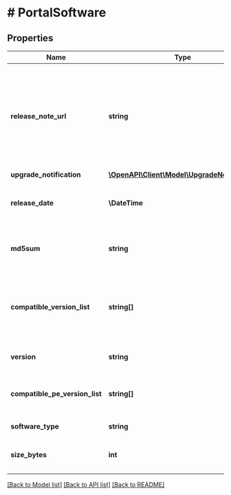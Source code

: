 # # PortalSoftware

## Properties

Name | Type | Description | Notes
------------ | ------------- | ------------- | -------------
**release_note_url** | **string** | URL to point to the support portal release note of this software. Currently only set and used for NOS releases | [optional]
**upgrade_notification** | [**\OpenAPI\Client\Model\UpgradeNotification**](UpgradeNotification.md) |  | [optional]
**release_date** | **\DateTime** | Release date of this software in RFC3339 format. | [optional]
**md5sum** | **string** | MD5 checksum of the software file | [optional]
**compatible_version_list** | **string[]** | List of software versions that this version can be upgraded from | [optional]
**version** | **string** | Software version string | [optional]
**compatible_pe_version_list** | **string[]** | List of Prism Element compatible versions | [optional]
**software_type** | **string** | Software type | [optional]
**size_bytes** | **int** | Total size of the software file in bytes | [optional]

[[Back to Model list]](../../README.md#models) [[Back to API list]](../../README.md#endpoints) [[Back to README]](../../README.md)

